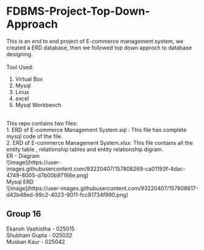 # FDBMS-Project-Top-Down-Approach
This is an end to end project of E-commerce management system, we created a ERD database, then we followed top down approch to database designing.<br>
<br>
Tool Used:<br>
1. Virtual Box<br>
2. Mysql<br>
3. Linux<br>
4. excel<br>
5. Mysql Workbench<br>
<br>
This repo contains two files:<br>
1. ERD of E-commerce Management System.sql : This file has complete mysql code of the file.<br>
2. ERD of E-commerce Management System.xlsx: This file contains all the entity table , relationship tables and entity relationship digram.<br>
ER - Diagram<br>
![image](https://user-images.githubusercontent.com/93220407/157808269-ca01193f-4dac-4749-8005-d7b00b97166e.png)<br>
Mysql ERD <br>
![image](https://user-images.githubusercontent.com/93220407/157808617-d42b48ed-99c2-4023-9011-fcc81734f990.png)<br>

## Group 16
Ekansh Vashistha - 025015 <br>
Shubham Gupta - 025032 <br>
Muskan Kaur - 025042 <br>
